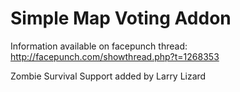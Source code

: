 Simple Map Voting Addon
=======================

Information available on facepunch thread: http://facepunch.com/showthread.php?t=1268353

Zombie Survival Support added by Larry Lizard